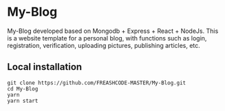 # My-Blog

My-Blog developed based on Mongodb + Express + React + NodeJs. This is a website template for a personal blog, with functions such as login, registration, verification, uploading pictures, publishing articles, etc.

## Local installation

```
git clone https://github.com/FREASHCODE-MASTER/My-Blog.git
cd My-Blog
yarn
yarn start
```
